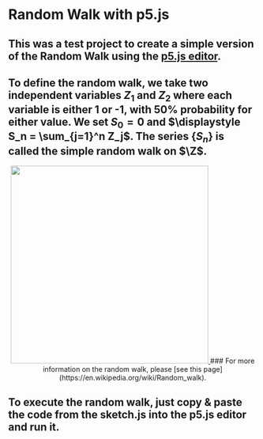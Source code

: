 # Random Walk with p5.js

## This was a test project to create a simple version of the Random Walk using the [p5.js editor](https://editor.p5js.org/).
## To define the random walk, we take two independent variables $Z_1$ and $Z_2$ where each variable is either 1 or -1, with 50% probability for either value. We set $S_0 = 0$ and $\displaystyle S_n = \sum_{j=1}^n Z_j$. The series $\{S_n\}$ is called the simple random walk on $\Z$.
<p align="center">
  <a href="https://github.com/aluizgc/random-walk-p5js">
    <img src="./rndwlkthumb.gif" width="400">
  </a>
### For more information on the random walk, please [see this page](https://en.wikipedia.org/wiki/Random_walk).

## To execute the random walk, just copy & paste the code from the sketch.js into the p5.js editor and run it.
